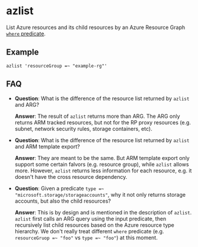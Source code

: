 # azlist

List Azure resources and its child resources by an Azure Resource Graph [`where` predicate](https://learn.microsoft.com/en-us/azure/data-explorer/kusto/query/whereoperator).

## Example

```
azlist 'resourceGroup =~ "example-rg"'
```

## FAQ

- **Question**: What is the difference of the resource list returned by `azlist` and ARG?
    
    **Answer**: The result of `azlist` returns more than ARG. The ARG only returns ARM tracked resources, but not for the RP proxy resources (e.g. subnet, network security rules, storage containers, etc).

- **Question**: What is the difference of the resource list returned by `azlist` and ARM template export?
    
    **Answer**: They are meant to be the same. But ARM template export only support some certain falvors (e.g. resource group), while `azlist` allows more. However, `azlist` returns less information for each resource, e.g. it doesn't have the cross resource dependency.

- **Question**: Given a predicate `type =~ "microsoft.storage/storageaccounts"`, why it not only returns storage accounts, but also the child resources?
    
    **Answer**: This is by design and is mentioned in the description of `azlist`. `azlist` first calls an ARG query using the input predicate, then recursively list child resources based on the Azure resource type hierarchy. We don't really treat different `where` predicate (e.g. `resourceGruop =~ "foo"` vs `type =~ "foo"`) at this moment.



